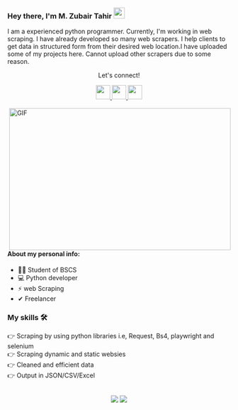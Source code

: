 ### Hey there, I'm  M. Zubair Tahir <img src="https://media.giphy.com/media/hvRJCLFzcasrR4ia7z/giphy.gif" height="25px" width="25px">
<p>I am a experienced python programmer. Currently, I'm working in web scraping. I have already developed so many web scrapers. I help clients to get data in structured form from their desired web location.I have uploaded some of my projects here. Cannot upload other scrapers due to some reason.</p>


<div align="center">
<p align="center">Let's connect!</p>

<a href="https://linkedin.com/in/muhammad-zubair-tahir-5768b9228">
    <img width="32" height="32" src="https://raw.githubusercontent.com/rahuldkjain/github-profile-readme-generator/master/src/images/icons/Social/linked-in-alt.svg" />
</a>


<a href="https://kaggle.com/mzubairtahir">
    <img width="32" height="32" src="https://raw.githubusercontent.com/rahuldkjain/github-profile-readme-generator/master/src/images/icons/Social/kaggle.svg" />
</a>
   

<a href="https://www.hackerrank.com/m_zubairtahir001">
    <img width="32" height="32" src="https://raw.githubusercontent.com/rahuldkjain/github-profile-readme-generator/master/src/images/icons/Social/hackerrank.svg" />
</a>
</div>
<br>

<img align="right" alt="GIF" src="https://juweek.ghost.io/content/images/2022/07/data_scraping.gif" width="500" height="320" />

  
#### About my personal info:

- 🙋‍♂️ Student of BSCS
- 💻 Python developer
- ⚡ web Scraping
- ✔ Freelancer
   
### My skills 🛠
👉 Scraping by using python libraries i.e, Request, Bs4, playwright and selenium<br>
👉 Scraping dynamic and static websies<br>
👉 Cleaned and efficient data<br>
👉 Output in JSON/CSV/Excel<br>
<br>
<div align="center">
    <img src="https://img.shields.io/badge/Python-FFD43B?style=for-the-badge&logo=python&logoColor=darkgreen" />
    <img src="https://img.shields.io/badge/Selenium-43B02A?style=for-the-badge&logo=Selenium&logoColor=white" />
</div>


